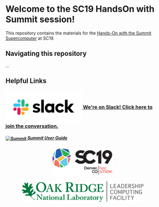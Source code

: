 

# Welcome to the SC19 HandsOn with Summit session!

This repository contains the materials for the [Hands-On with the Summit Supercomputer](https://sc19.supercomputing.org/presentation/?id=pec111&sess=sess412) at SC19.


## Navigating this repository
...



## Helpful Links

### [<img src="./images/Slack_RGB.png" width="250" valign="middle" alt="Slack"/> We're on Slack! Click here to join the conversation.](https://join.slack.com/t/sc19summithandson/shared_invite/enQtODE3NDE0ODc2ODIzLTRlYjI0YjlkMDE2MDMzMDY5ODg3NWVjZDYxMWE5YWMwZmUyYjZkZTY3MWZiYWI3OGRmNWNlOTk0Njc1ZGNjZTI) 

##### [<img src="https://users.nccs.gov/~jackm/summit-slack-icon.png" width="250" valign="middle" alt="Summit"/> Summit User Guide](https://docs.olcf.ornl.gov/systems/summit_user_guide.html)

<p align="center">
  <img src="./images/SC19-color-hor.png" width="200" alt="SC19"><br><br>
  <img src="./images/olcf_logo.png" width="400" alt="Oak Ridge Leadership Computing Facility">
</p>
